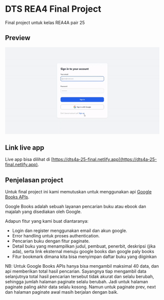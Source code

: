 # DTS REA4 Final Project

Final project untuk kelas REA4A pair 25

## Preview

![](preview.gif)

## Link live app

Live app bisa dilihat di [https://dts4a-25-final.netlify.app](https://dts4a-25-final.netlify.app).

## Penjelasan project

Untuk final project ini kami memutuskan untuk menggunakan api [Google Books APIs](https://developers.google.com/books).

Google Books adalah sebuah layanan pencarian buku atau ebook dan majalah yang disediakan oleh Google.

Adapun fitur yang kami buat diantaranya:

- Login dan register menggunakan email dan akun google.
- Error handling untuk proses authentication.
- Pencarian buku dengan fitur paginate.
- Detail buku yang menampilkan judul, pembuat, penerbit, deskripsi (jika ada), serta link eksternal menuju google books dan google paly books
- Fitur bookmark dimana kita bisa menyimpan daftar buku yang diiginkan

NB: Untuk Google Books APIs hanya bisa mengambil maksimal 40 data, dan api memberikan total hasil pencarian. Sayangnya tiap mengambil data selanjutnya total hasil pencarian tersebut tidak akurat dan selalu berubah, sehingga jumlah halaman paginate selalu berubah. Jadi untuk halaman paginate paling akhir data selalu kosong. Namun untuk paginate prev, next dan halaman paginate awal masih berjalan dengan baik.
